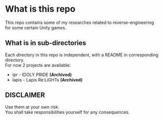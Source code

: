 # What is this repo

This repo contains some of my researches related to reverse-engineering for some certain Unity games.

## What is in sub-directories

Each directory in this repo is independent, with a README in corresponding directory.  
For now 2 projects are available:

* ipr - IDOLY PRIDE **(Archived)**
* lapis - Lapis Re:LiGHTs **(Archived)**

## DISCLAIMER

Use them at your own risk.  
You shall take responsibilities yourself for any consequences.  

